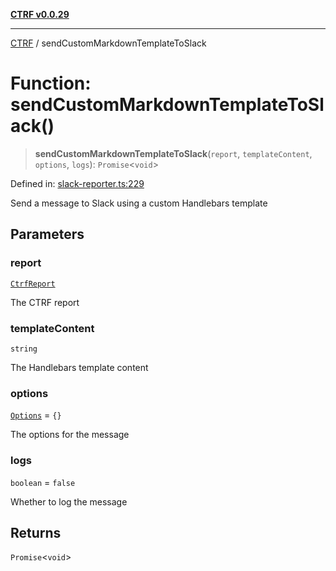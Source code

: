 [**CTRF v0.0.29**](../README.md)

***

[CTRF](../README.md) / sendCustomMarkdownTemplateToSlack

# Function: sendCustomMarkdownTemplateToSlack()

> **sendCustomMarkdownTemplateToSlack**(`report`, `templateContent`, `options`, `logs`): `Promise`\<`void`\>

Defined in: [slack-reporter.ts:229](https://github.com/ctrf-io/slack-ctrf/blob/main/src/slack-reporter.ts#L229)

Send a message to Slack using a custom Handlebars template

## Parameters

### report

[`CtrfReport`](../interfaces/CtrfReport.md)

The CTRF report

### templateContent

`string`

The Handlebars template content

### options

[`Options`](../interfaces/Options.md) = `{}`

The options for the message

### logs

`boolean` = `false`

Whether to log the message

## Returns

`Promise`\<`void`\>
